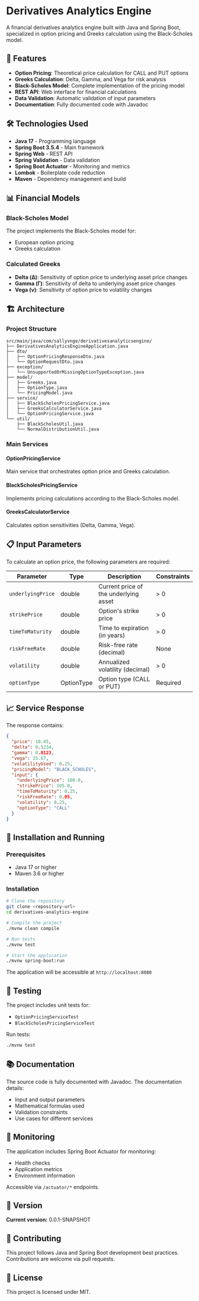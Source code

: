 # Derivatives Analytics Engine

A financial derivatives analytics engine built with Java and Spring Boot, specialized in option pricing and Greeks calculation using the Black-Scholes model.

## 🎯 Features

- **Option Pricing**: Theoretical price calculation for CALL and PUT options
- **Greeks Calculation**: Delta, Gamma, and Vega for risk analysis
- **Black-Scholes Model**: Complete implementation of the pricing model
- **REST API**: Web interface for financial calculations
- **Data Validation**: Automatic validation of input parameters
- **Documentation**: Fully documented code with Javadoc

## 🛠️ Technologies Used

- **Java 17** - Programming language
- **Spring Boot 3.5.4** - Main framework
- **Spring Web** - REST API
- **Spring Validation** - Data validation
- **Spring Boot Actuator** - Monitoring and metrics
- **Lombok** - Boilerplate code reduction
- **Maven** - Dependency management and build

## 📊 Financial Models

### Black-Scholes Model
The project implements the Black-Scholes model for:
- European option pricing
- Greeks calculation

### Calculated Greeks
- **Delta (Δ)**: Sensitivity of option price to underlying asset price changes
- **Gamma (Γ)**: Sensitivity of delta to underlying asset price changes
- **Vega (ν)**: Sensitivity of option price to volatility changes

## 🏗️ Architecture

### Project Structure
```
src/main/java/com/sallyvnge/derivativesanalyticsengine/
├── DerivativesAnalyticsEngineApplication.java
├── dto/
│   ├── OptionPricingResponseDto.java
│   └── OptionRequestDto.java
├── exception/
│   └── UnsupportedOrMissingOptionTypeException.java
├── model/
│   ├── Greeks.java
│   ├── OptionType.java
│   └── PricingModel.java
├── service/
│   ├── BlackScholesPricingService.java
│   ├── GreeksCalculatorService.java
│   └── OptionPricingService.java
└── util/
    ├── BlackScholesUtil.java
    └── NormalDistributionUtil.java
```

### Main Services

#### OptionPricingService
Main service that orchestrates option price and Greeks calculation.

#### BlackScholesPricingService
Implements pricing calculations according to the Black-Scholes model.

#### GreeksCalculatorService
Calculates option sensitivities (Delta, Gamma, Vega).

## 📋 Input Parameters

To calculate an option price, the following parameters are required:

| Parameter | Type | Description | Constraints |
|-----------|------|-------------|-------------|
| `underlyingPrice` | double | Current price of the underlying asset | > 0 |
| `strikePrice` | double | Option's strike price | > 0 |
| `timeToMaturity` | double | Time to expiration (in years) | > 0 |
| `riskFreeRate` | double | Risk-free rate (decimal) | None |
| `volatility` | double | Annualized volatility (decimal) | > 0 |
| `optionType` | OptionType | Option type (CALL or PUT) | Required |

## 📈 Service Response

The response contains:

```json
{
  "price": 10.45,
  "delta": 0.5234,
  "gamma": 0.0123,
  "vega": 25.67,
  "volatilityUsed": 0.25,
  "pricingModel": "BLACK_SCHOLES",
  "input": {
    "underlyingPrice": 100.0,
    "strikePrice": 105.0,
    "timeToMaturity": 0.25,
    "riskFreeRate": 0.05,
    "volatility": 0.25,
    "optionType": "CALL"
  }
}
```

## 🚀 Installation and Running

### Prerequisites
- Java 17 or higher
- Maven 3.6 or higher

### Installation
```bash
# Clone the repository
git clone <repository-url>
cd derivatives-analytics-engine

# Compile the project
./mvnw clean compile

# Run tests
./mvnw test

# Start the application
./mvnw spring-boot:run
```

The application will be accessible at `http://localhost:8080`

## 🧪 Testing

The project includes unit tests for:
- `OptionPricingServiceTest`
- `BlackScholesPricingServiceTest`

Run tests:
```bash
./mvnw test
```

## 📚 Documentation

The source code is fully documented with Javadoc. The documentation details:
- Input and output parameters
- Mathematical formulas used
- Validation constraints
- Use cases for different services

## 🔧 Monitoring

The application includes Spring Boot Actuator for monitoring:
- Health checks
- Application metrics
- Environment information

Accessible via `/actuator/*` endpoints.

## 📝 Version

**Current version:** 0.0.1-SNAPSHOT

## 🤝 Contributing

This project follows Java and Spring Boot development best practices. Contributions are welcome via pull requests.

## 📄 License

This project is licensed under MIT.
